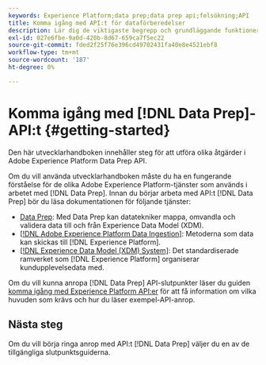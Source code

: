 ```yaml
---
keywords: Experience Platform;data prep;data prep api;felsökning;API
title: Komma igång med API:t för dataförberedelser
description: Lär dig de viktigaste begrepp och grundläggande funktioner som du behöver känna till för att kunna använda API-slutpunkterna för dataförinställningar för att utföra grundläggande CRUD-åtgärder för användning med Mapper.
exl-id: 027e6fbe-9a0d-420b-8d67-659ca7f5ec22
source-git-commit: fded2f25f76e396cd49702431fa40e8e4521ebf8
workflow-type: tm+mt
source-wordcount: '187'
ht-degree: 0%

---
```


# Komma igång med [!DNL Data Prep]-API:t {#getting-started}

Den här utvecklarhandboken innehåller steg för att utföra olika åtgärder i Adobe Experience Platform Data Prep API.

Om du vill använda utvecklarhandboken måste du ha en fungerande förståelse för de olika Adobe Experience Platform-tjänster som används i arbetet med [!DNL Data Prep]. Innan du börjar arbeta med API:t [!DNL Data Prep] bör du läsa dokumentationen för följande tjänster:

- [Data Prep](../home.md): Med Data Prep kan datatekniker mappa, omvandla och validera data till och från Experience Data Model (XDM).
- [[!DNL Adobe Experience Platform Data Ingestion]](../../ingestion/home.md): Metoderna som data kan skickas till [!DNL Experience Platform].
- [[!DNL Experience Data Model (XDM) System]](../../xdm/home.md): Det standardiserade ramverket som [!DNL Experience Platform] organiserar kundupplevelsedata med.

Om du vill kunna anropa [!DNL Data Prep] API-slutpunkter läser du guiden [komma igång med Experience Platform API:er](../../landing/api-guide.md) för att få information om vilka huvuden som krävs och hur du läser exempel-API-anrop.

## Nästa steg

Om du vill börja ringa anrop med API:t [!DNL Data Prep] väljer du en av de tillgängliga slutpunktsguiderna.
